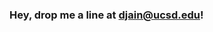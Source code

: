 ### 
### Hey, drop me a line at djain@ucsd.edu!


<!-- <img align="center" alt="Most Used Languages" src="https://github-readme-stats.vercel.app/api/top-langs/?username=devanshi-jain&layout=compact&theme=dark" /> -->

[linkedin]: https://www.linkedin.com/in/djain18/

<!--
**devanshi-jain/devanshi-jain** is a ✨ _special_ ✨ repository because its `README.md` (this file) appears on your GitHub profile.

Here are some ideas to get you started:

- 🔭 I’m currently working on ...
- 🌱 I’m currently learning ...
- 👯 I’m looking to collaborate on ...
- 🤔 I’m looking for help with ...
- 💬 Ask me about ...
- 📫 How to reach me: ...
- 😄 Pronouns: ...
- ⚡ Fun fact: ...
-->
